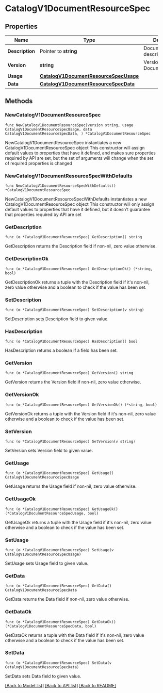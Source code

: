 # CatalogV1DocumentResourceSpec

## Properties

Name | Type | Description | Notes
------------ | ------------- | ------------- | -------------
**Description** | Pointer to **string** | Document description. | [optional] 
**Version** | **string** | Version of the DocumentResource. | 
**Usage** | [**CatalogV1DocumentResourceSpecUsage**](CatalogV1DocumentResourceSpecUsage.md) |  | 
**Data** | [**CatalogV1DocumentResourceSpecData**](CatalogV1DocumentResourceSpecData.md) |  | 

## Methods

### NewCatalogV1DocumentResourceSpec

`func NewCatalogV1DocumentResourceSpec(version string, usage CatalogV1DocumentResourceSpecUsage, data CatalogV1DocumentResourceSpecData, ) *CatalogV1DocumentResourceSpec`

NewCatalogV1DocumentResourceSpec instantiates a new CatalogV1DocumentResourceSpec object
This constructor will assign default values to properties that have it defined,
and makes sure properties required by API are set, but the set of arguments
will change when the set of required properties is changed

### NewCatalogV1DocumentResourceSpecWithDefaults

`func NewCatalogV1DocumentResourceSpecWithDefaults() *CatalogV1DocumentResourceSpec`

NewCatalogV1DocumentResourceSpecWithDefaults instantiates a new CatalogV1DocumentResourceSpec object
This constructor will only assign default values to properties that have it defined,
but it doesn't guarantee that properties required by API are set

### GetDescription

`func (o *CatalogV1DocumentResourceSpec) GetDescription() string`

GetDescription returns the Description field if non-nil, zero value otherwise.

### GetDescriptionOk

`func (o *CatalogV1DocumentResourceSpec) GetDescriptionOk() (*string, bool)`

GetDescriptionOk returns a tuple with the Description field if it's non-nil, zero value otherwise
and a boolean to check if the value has been set.

### SetDescription

`func (o *CatalogV1DocumentResourceSpec) SetDescription(v string)`

SetDescription sets Description field to given value.

### HasDescription

`func (o *CatalogV1DocumentResourceSpec) HasDescription() bool`

HasDescription returns a boolean if a field has been set.

### GetVersion

`func (o *CatalogV1DocumentResourceSpec) GetVersion() string`

GetVersion returns the Version field if non-nil, zero value otherwise.

### GetVersionOk

`func (o *CatalogV1DocumentResourceSpec) GetVersionOk() (*string, bool)`

GetVersionOk returns a tuple with the Version field if it's non-nil, zero value otherwise
and a boolean to check if the value has been set.

### SetVersion

`func (o *CatalogV1DocumentResourceSpec) SetVersion(v string)`

SetVersion sets Version field to given value.


### GetUsage

`func (o *CatalogV1DocumentResourceSpec) GetUsage() CatalogV1DocumentResourceSpecUsage`

GetUsage returns the Usage field if non-nil, zero value otherwise.

### GetUsageOk

`func (o *CatalogV1DocumentResourceSpec) GetUsageOk() (*CatalogV1DocumentResourceSpecUsage, bool)`

GetUsageOk returns a tuple with the Usage field if it's non-nil, zero value otherwise
and a boolean to check if the value has been set.

### SetUsage

`func (o *CatalogV1DocumentResourceSpec) SetUsage(v CatalogV1DocumentResourceSpecUsage)`

SetUsage sets Usage field to given value.


### GetData

`func (o *CatalogV1DocumentResourceSpec) GetData() CatalogV1DocumentResourceSpecData`

GetData returns the Data field if non-nil, zero value otherwise.

### GetDataOk

`func (o *CatalogV1DocumentResourceSpec) GetDataOk() (*CatalogV1DocumentResourceSpecData, bool)`

GetDataOk returns a tuple with the Data field if it's non-nil, zero value otherwise
and a boolean to check if the value has been set.

### SetData

`func (o *CatalogV1DocumentResourceSpec) SetData(v CatalogV1DocumentResourceSpecData)`

SetData sets Data field to given value.



[[Back to Model list]](../README.md#documentation-for-models) [[Back to API list]](../README.md#documentation-for-api-endpoints) [[Back to README]](../README.md)


